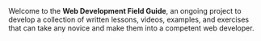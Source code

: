 <div class='welcome'>
Welcome to the <strong>Web Development Field Guide</strong>, an ongoing project to develop a collection of written lessons, videos, examples, and exercises that can take any novice and make them into a competent web developer.
</div>